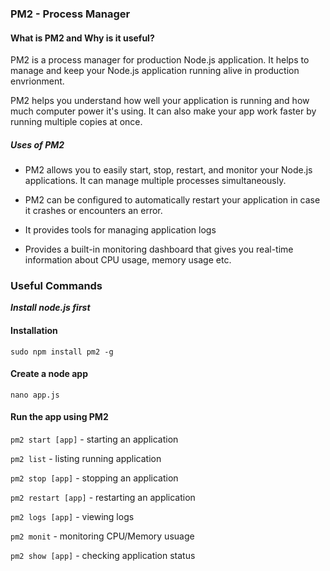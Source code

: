 ### PM2 - Process Manager

#### What is PM2 and Why is it useful?

PM2 is a process manager for production Node.js application. It helps to manage and keep your Node.js application running alive in production envrionment.

 PM2 helps you understand how well your application is running and how much computer power it's using. It can also make your app work faster by running multiple copies at once.

##### Uses of PM2

- PM2 allows you to easily start, stop, restart, and monitor your Node.js applications. It can manage multiple processes simultaneously.

- PM2 can be configured to automatically restart your application in case it crashes or encounters an error.

- It provides tools for managing application logs

- Provides a built-in monitoring dashboard that gives you real-time information about CPU usage, memory usage etc.

### Useful Commands

***Install node.js first***

#### Installation

`sudo npm install pm2 -g`

#### Create a node app

`nano app.js`

#### Run the app using PM2

`pm2 start [app]` - starting an application

`pm2 list` - listing running application

`pm2 stop [app]` - stopping an application

`pm2 restart [app]` - restarting an application

`pm2 logs [app]` - viewing logs

`pm2 monit` - monitoring CPU/Memory usuage

`pm2 show [app]` - checking application status


